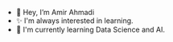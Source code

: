 - 👋 Hey, I’m Amir Ahmadi
- ✨ I'm always interested in learning.
- 🌱 I'm currently learning Data Science and AI.
<!---
amirahmadi-ru/amirahmadi-ru is a ✨ special ✨ repository because its `README.md` (this file) appears on your GitHub profile.
You can click the Preview link to take a look at your changes.
--->
